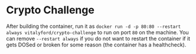 # Crypto Challenge

After building the container, run it as `docker run -d -p 80:80 --restart always vitalyford/crypto-challenge` to run on port `80` on the machine. You can remove `--restart always` if you do not want to restart the container if it gets DOSed or broken for some reason (the container has a healthcheck).
